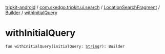 [tripkit-android](../../../index.md) / [com.skedgo.tripkit.ui.search](../../index.md) / [LocationSearchFragment](../index.md) / [Builder](index.md) / [withInitialQuery](./with-initial-query.md)

# withInitialQuery

`fun withInitialQuery(initialQuery: `[`String`](https://kotlinlang.org/api/latest/jvm/stdlib/kotlin/-string/index.html)`?): Builder`